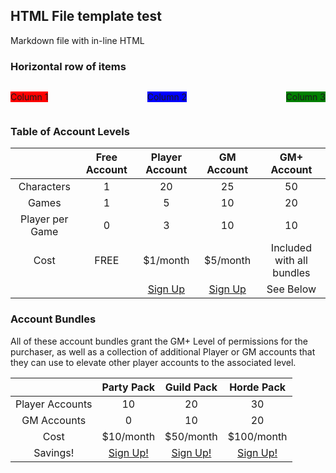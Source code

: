 ## HTML File template test
Markdown file with in-line HTML


<h3>Horizontal row of items</h3>
<div style="display: flex; align-items: center; justify-content: space-between;">
	<p style="background: red;">Column 1</p>
	<p style="background: blue;">Column 2</p>
	<p style="background: green;">Column 3</p>
</div>

### Table of Account Levels

| | Free Account | Player Account | GM Account | GM+ Account |
|:---:|:---:|:---:|:---:|:---:|
|Characters | 1 | 20 | 25 | 50 |
|Games | 1 | 5 | 10 | 20 |
| Player per Game | 0 | 3 | 10 | 10 |
| Cost | FREE | $1/month | $5/month | Included with all bundles |
|||[Sign Up](https://github.com/sponsors/beanpole135) | [Sign Up](https://github.com/sponsors/beanpole135) | See Below |


### Account Bundles
All of these account bundles grant the GM+ Level of permissions for the purchaser, as well as a collection of additional Player or GM accounts that they can use to elevate other player accounts to the associated level.

| | Party Pack | Guild Pack | Horde Pack |
|:---:|:---:|:---:|:---:|
| Player Accounts | 10 | 20 | 30 |
| GM Accounts | 0 | 10 | 20 |
| Cost | $10/month | $50/month | $100/month |
| Savings! | <a href="https://github.com/sponsors/beanpole135">Sign Up!</a>| <a href="https://github.com/sponsors/beanpole135">Sign Up!</a> | <a href="https://github.com/sponsors/beanpole135">Sign Up!</a>|
